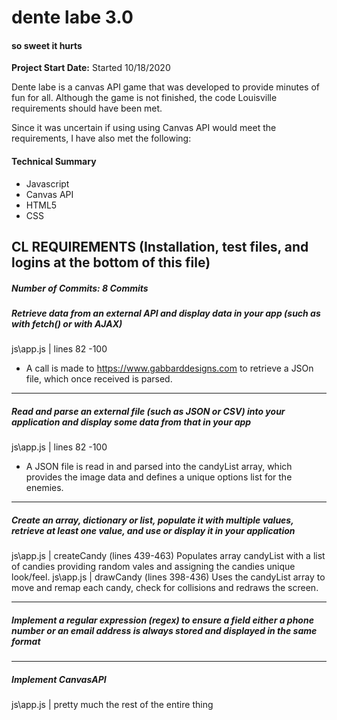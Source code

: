# dente labe 3.0
####  so sweet it hurts

**Project Start Date:** Started 10/18/2020

Dente labe is a canvas API game that was developed to provide minutes of fun for all.  Although the game is not finished, the code Louisville requirements should have been met.

Since it was uncertain if using using Canvas API would meet the requirements, I have also met the following:

#### Technical Summary
  - Javascript
  - Canvas API
  - HTML5
  - CSS

CL REQUIREMENTS (Installation, test files, and logins at the bottom of this file)
-------------
##### Number of Commits: 8 Commits


##### Retrieve data from an external API and display data in your app (such as with fetch() or with AJAX)
  js\app.js | lines 82 -100
  - A call is made to https://www.gabbarddesigns.com to retrieve a JSOn file, which once received is parsed.
 -------------

##### Read and parse an external file (such as JSON or CSV) into your application and display some data from that in your app

  js\app.js | lines 82 -100
  - A JSON file is read in and parsed into the candyList array, which provides the image data and defines a unique options list for the enemies.

 -------------

 ##### Create an array, dictionary or list, populate it with multiple values, retrieve at least one value, and use or display it in your application

  js\app.js | createCandy (lines 439-463)  Populates array candyList with a list of candies providing random vales and assigning the candies unique look/feel.
  js\app.js | drawCandy (lines 398-436)  Uses the candyList array to move and remap each candy, check for collisions and redraws the screen.

 -------------

##### Implement a regular expression (regex) to ensure a field either a phone number or an email address is always stored and displayed in the same format



 -------------
##### Implement CanvasAPI
  js\app.js   |   pretty much the rest of the entire thing


